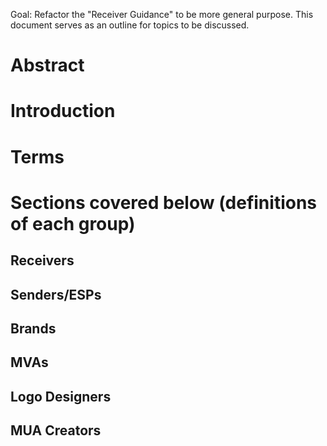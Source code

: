 Goal: Refactor the "Receiver Guidance" to be more general purpose.  This document serves as an outline for topics to be discussed.


# Abstract
# Introduction
# Terms
# Sections covered below (definitions of each group)
## Receivers
## Senders/ESPs
## Brands
## MVAs
## Logo Designers
## MUA Creators



